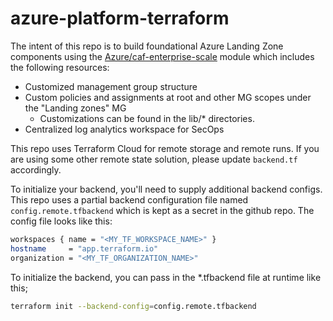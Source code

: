 # azure-platform-terraform

The intent of this repo is to build foundational Azure Landing Zone components using the [Azure/caf-enterprise-scale](https://registry.terraform.io/modules/Azure/caf-enterprise-scale/azurerm/latest) module which includes the following resources:

- Customized management group structure
- Custom policies and assignments at root and other MG scopes under the "Landing zones" MG
  - Customizations can be found in the lib/\* directories.
- Centralized log analytics workspace for SecOps

This repo uses Terraform Cloud for remote storage and remote runs. If you are using some other remote state solution, please update `backend.tf` accordingly.

To initialize your backend, you'll need to supply additional backend configs. This repo uses a partial backend configuration file named `config.remote.tfbackend` which is kept as a secret in the github repo. The config file looks like this:

```sh
workspaces { name = "<MY_TF_WORKSPACE_NAME>" }
hostname     = "app.terraform.io"
organization = "<MY_TF_ORGANIZATION_NAME>"
```

To initialize the backend, you can pass in the \*.tfbackend file at runtime like this;

```sh
terraform init --backend-config=config.remote.tfbackend
```
